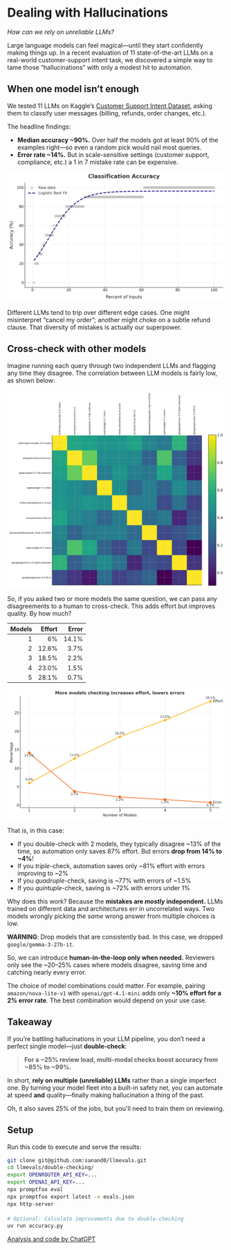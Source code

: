 # Dealing with Hallucinations

_How can we rely on unreliable LLMs?_

Large language models can feel magical—until they start confidently making things up. In a recent evaluation of 11 state-of-the-art LLMs on a real-world customer-support intent task, we discovered a simple way to tame those “hallucinations” with only a modest hit to automation.

## When one model isn’t enough

We tested 11 LLMs on Kaggle’s [Customer Support Intent Dataset](https://www.kaggle.com/datasets/scodepy/customer-support-intent-dataset), asking them to classify user messages (billing, refunds, order changes, etc.).

The headline findings:

- **Median accuracy \~90%.** Over half the models got at least 90% of the examples right—so even a random pick would nail most queries.
- **Error rate \~14%.** But in scale-sensitive settings (customer support, compliance, etc.) a 1 in 7 mistake rate can be expensive.

![Graph of classification accuracy. Only 20% of the customer intents are classified with under 80% accuracy](model-accuracy.webp)

Different LLMs tend to trip over different edge cases. One might misinterpret “cancel my order”; another might choke on a subtle refund clause. That diversity of mistakes is actually our superpower.

## Cross‐check with other models

Imagine running each query through two independent LLMs and flagging any time they disagree. The correlation between LLM models is fairly low, as shown below:

![Correlation between LLMs. Numbers are typically between 10-30%](correlation.webp)

So, if you asked two or more models the same question, we can pass any disagreements to a human to cross-check. This adds effort but improves quality. By how much?

| Models | Effort | Error |
| -----: | -----: | ----: |
|      1 |     6% | 14.1% |
|      2 |  12.6% |  3.7% |
|      3 |  18.5% |  2.2% |
|      4 |  23.0% |  1.5% |
|      5 |  28.1% |  0.7% |

![As models increase, effort increases roughly linearly and error tapers to zero](improvement.webp)

That is, in this case:

- If you double-check with 2 models, they typically disagree \~13% of the time, so automation only saves 87% effort. But errors **drop from 14% to ~4%**!
- If you _triple_-check, automation saves only \~81% effort with errors improving to \~2%
- If you _quadruple_-check, saving is \~77% with errors of \~1.5%
- If you _quintuple_-check, saving is \~72% with errors under 1%

Why does this work? Because the **mistakes are _mostly_ independent.** LLMs trained on different data and architectures err in uncorrelated ways. Two models wrongly picking the _same_ wrong answer from multiple choices is low.

**WARNING**: Drop models that are consistently bad. In this case, we dropped `google/gemma-3-27b-it`.

So, we can introduce **human-in-the-loop only when needed.** Reviewers only see the \~20–25% cases where models disagree, saving time and catching nearly every error.

The choice of model combinations could matter. For example, pairing `amazon/nova-lite-v1` with `openai/gpt-4.1-mini` adds only **~10% effort for a 2% error rate**. The best combination would depend on your use case.

## Takeaway

If you’re battling hallucinations in your LLM pipeline, you don’t need a perfect single model—just **double-check**:

> **For a \~25% review load, multi-modal checks boost accuracy from \~85% to \~99%.**

In short, **rely on multiple (unreliable) LLMs** rather than a single imperfect one. By turning your model fleet into a built-in safety net, you can automate at speed **and** quality—finally making hallucination a thing of the past.

Oh, it also saves 25% of the jobs, but you'll need to train them on reviewing.

## Setup

Run this code to execute and serve the results:

```bash
git clone git@github.com:sanand0/llmevals.git
cd llmevals/double-checking/
export OPENROUTER_API_KEY=...
export OPENAI_API_KEY=...
npx promptfoo eval
npx promptfoo export latest -o evals.json
npx http-server

# Optional: Calculate improvements due to double-checking
uv run accuracy.py
```

[Analysis and code by ChatGPT](https://chatgpt.com/share/681ca225-d970-800c-9a43-f7f1da1c8cc7)

<!-- https://chatgpt.com/c/681c2721-d3d0-800c-81b1-1f3eb3ef113f -->
